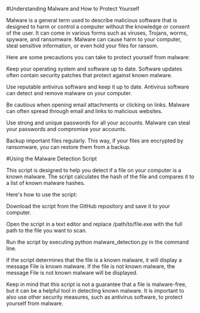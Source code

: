 #Understanding Malware and How to Protect Yourself

Malware is a general term used to describe malicious software that is designed to harm or control a computer without the knowledge or consent of the user. It can come in various forms such as viruses, Trojans, worms, spyware, and ransomware. Malware can cause harm to your computer, steal sensitive information, or even hold your files for ransom.

Here are some precautions you can take to protect yourself from malware:

Keep your operating system and software up to date. Software updates often contain security patches that protect against known malware.

Use reputable antivirus software and keep it up to date. Antivirus software can detect and remove malware on your computer.

Be cautious when opening email attachments or clicking on links. Malware can often spread through email and links to malicious websites.

Use strong and unique passwords for all your accounts. Malware can steal your passwords and compromise your accounts.

Backup important files regularly. This way, if your files are encrypted by ransomware, you can restore them from a backup.

#Using the Malware Detection Script

This script is designed to help you detect if a file on your computer is a known malware. The script calculates the hash of the file and compares it to a list of known malware hashes.

Here's how to use the script:

Download the script from the GitHub repository and save it to your computer.

Open the script in a text editor and replace /path/to/file.exe with the full path to the file you want to scan.

Run the script by executing python malware_detection.py in the command line.

If the script determines that the file is a known malware, it will display a message File is known malware. If the file is not known malware, the message File is not known malware will be displayed.

Keep in mind that this script is not a guarantee that a file is malware-free, but it can be a helpful tool in detecting known malware. It is important to also use other security measures, such as antivirus software, to protect yourself from malware.
